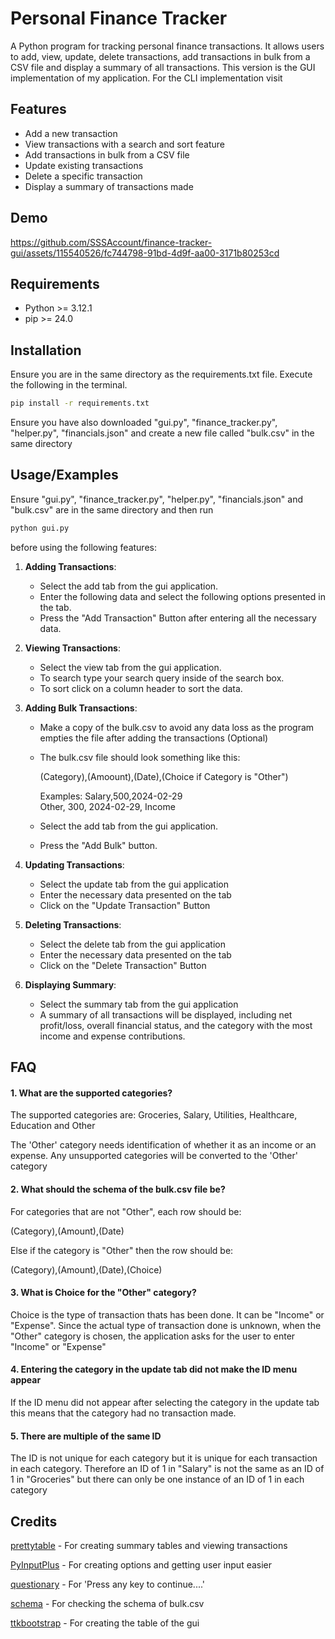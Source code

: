 # Personal Finance Tracker

A Python program for tracking personal finance transactions. It allows users to add, view, update, delete transactions, add transactions in bulk from a CSV file and display a summary of all transactions. This version is the GUI implementation of my application. For the CLI implementation
visit [](thislink)


## Features

- Add a new transaction
- View transactions with a search and sort feature
- Add transactions in bulk from a CSV file
- Update existing transactions
- Delete a specific transaction
- Display a summary of transactions made

## Demo

https://github.com/SSSAccount/finance-tracker-gui/assets/115540526/fc744798-91bd-4d9f-aa00-3171b80253cd

## Requirements
- Python >= 3.12.1
- pip >= 24.0

## Installation

Ensure you are in the same directory as the requirements.txt file. Execute the following in the terminal.

```bash
pip install -r requirements.txt
```

Ensure you have also downloaded "gui.py", "finance_tracker.py", "helper.py", "financials.json" and create a new file called
"bulk.csv" in the same directory

## Usage/Examples

Ensure "gui.py", "finance_tracker.py", "helper.py", "financials.json" and "bulk.csv" are in the same directory and then run 
```bash
python gui.py
```

 before using the following features:

1. **Adding Transactions**:
   - Select the add tab from the gui application.
   - Enter the following data and select the following options presented in the tab.
   - Press the "Add Transaction" Button after entering all the necessary data.

2. **Viewing Transactions**:
   - Select the view tab from the gui application.
   - To search type your search query inside of the search box.
   - To sort click on a column header to sort the data.

3. **Adding Bulk Transactions**:
   - Make a copy of the bulk.csv to avoid any data loss as the program empties the file after adding the transactions (Optional)
   - The bulk.csv file should look something like this:
      
      (Category),(Amoount),(Date),(Choice if Category is "Other")

      Examples:
        Salary,500,2024-02-29\
        Other, 300, 2024-02-29, Income 

   - Select the add tab from the gui application.
   - Press the "Add Bulk" button.

4. **Updating Transactions**:
   - Select the update tab from the gui application
   - Enter the necessary data presented on the tab
   - Click on the "Update Transaction" Button

5. **Deleting Transactions**:
   - Select the delete tab from the gui application
   - Enter the necessary data presented on the tab
   - Click on the "Delete Transaction" Button

6. **Displaying Summary**:
   - Select the summary tab from the gui application
   - A summary of all transactions will be displayed, including net profit/loss, overall financial status, and the category with the most income and expense contributions.


## FAQ

#### 1. What are the supported categories?

The supported categories are:
Groceries, Salary, Utilities, Healthcare, Education and Other

The 'Other' category needs identification of whether it as an income or an expense. Any unsupported categories will be converted to the 'Other' category

#### 2. What should the schema of the bulk.csv file be?

For categories that are not "Other", each row should be:

(Category),(Amount),(Date)

Else if the category is "Other" then the row should be:

(Category),(Amount),(Date),(Choice)

#### 3. What is Choice for the "Other" category?

Choice is the type of transaction thats has been done. It can be "Income" or "Expense". Since the actual type of transaction done is unknown,
when the "Other" category is chosen, the application asks for the user to enter "Income" or "Expense" 

#### 4. Entering the category in the update tab did not make the ID menu appear

If the ID menu did not appear after selecting the category in the update tab this means that the category had no transaction made.

#### 5. There are multiple of the same ID

The ID is not unique for each category but it is unique for each transaction in each category. Therefore an ID of 1 in "Salary" is not the same
as an ID of 1 in "Groceries" but there can only be one instance of an ID of 1 in each category

## Credits

[prettytable](https://github.com/jazzband/prettytable) - For creating summary tables and viewing transactions

[PyInputPlus](https://github.com/asweigart/pyinputplus) - For creating options and getting user input easier

[questionary](https://github.com/tmbo/questionary) - For 'Press any key to continue....'

[schema](https://github.com/keleshev/schema) - For checking the schema of bulk.csv

[ttkbootstrap](https://github.com/israel-dryer/ttkbootstrap) - For creating the table of the gui
